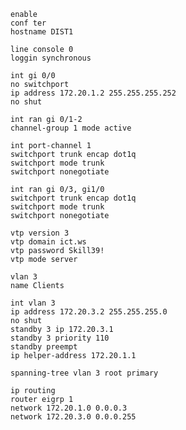 ```shell
enable
conf ter
hostname DIST1
```
```shell
line console 0
loggin synchronous
```
```shell
int gi 0/0
no switchport
ip address 172.20.1.2 255.255.255.252
no shut
```
```shell
int ran gi 0/1-2
channel-group 1 mode active
```
```shell
int port-channel 1
switchport trunk encap dot1q
switchport mode trunk
switchport nonegotiate
```
```shell
int ran gi 0/3, gi1/0
switchport trunk encap dot1q
switchport mode trunk
switchport nonegotiate
```
```shell
vtp version 3
vtp domain ict.ws
vtp password Skill39!
vtp mode server
```
```shell
vlan 3
name Clients
```
```shell
int vlan 3
ip address 172.20.3.2 255.255.255.0
no shut
standby 3 ip 172.20.3.1
standby 3 priority 110
standby preempt
ip helper-address 172.20.1.1
```
```shell
spanning-tree vlan 3 root primary
```
```shell
ip routing
router eigrp 1
network 172.20.1.0 0.0.0.3
network 172.20.3.0 0.0.0.255
```

